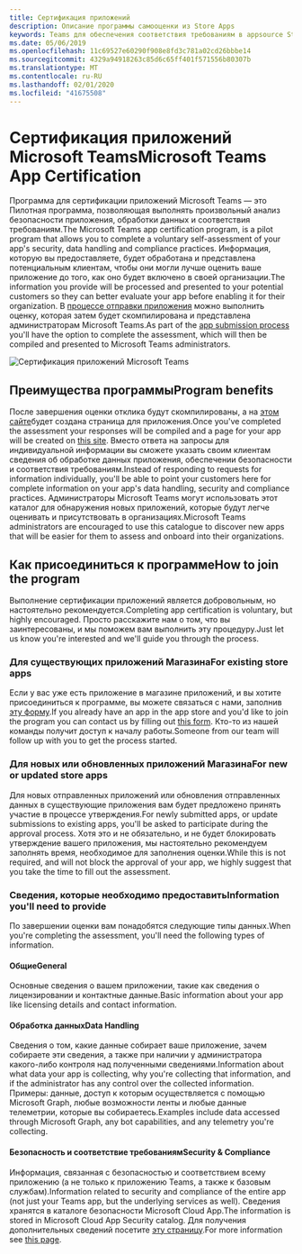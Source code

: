 ```yaml
---
title: Сертификация приложений
description: Описание программы самооценки из Store Apps
keywords: Teams для обеспечения соответствия требованиям в appsource Store App Partner Center
ms.date: 05/06/2019
ms.openlocfilehash: 11c69527e60290f908e8fd3c781a02cd26bbbe14
ms.sourcegitcommit: 4329a94918263c85d6c65ff401f571556b80307b
ms.translationtype: MT
ms.contentlocale: ru-RU
ms.lasthandoff: 02/01/2020
ms.locfileid: "41675508"
---
```

# <a name="microsoft-teams-app-certification"></a><span data-ttu-id="f63a4-104">Сертификация приложений Microsoft Teams</span><span class="sxs-lookup"><span data-stu-id="f63a4-104">Microsoft Teams App Certification</span></span>

<span data-ttu-id="f63a4-105">Программа для сертификации приложений Microsoft Teams — это Пилотная программа, позволяющая выполнять произвольный анализ безопасности приложения, обработки данных и соответствия требованиям.</span><span class="sxs-lookup"><span data-stu-id="f63a4-105">The Microsoft Teams app certification program, is a pilot program that allows you to complete a voluntary self-assessment of your app's security, data handling and compliance practices.</span></span> <span data-ttu-id="f63a4-106">Информация, которую вы предоставляете, будет обработана и представлена потенциальным клиентам, чтобы они могли лучше оценить ваше приложение до того, как оно будет включено в своей организации.</span><span class="sxs-lookup"><span data-stu-id="f63a4-106">The information you provide will be processed and presented to your potential customers so they can better evaluate your app before enabling it for their organization.</span></span> <span data-ttu-id="f63a4-107">В [процессе отправки приложения](~/concepts/deploy-and-publish/apps-publish.md) можно выполнить оценку, которая затем будет скомпилирована и представлена администраторам Microsoft Teams.</span><span class="sxs-lookup"><span data-stu-id="f63a4-107">As part of the [app submission process](~/concepts/deploy-and-publish/apps-publish.md) you'll have the option to complete the assessment, which will then be compiled and presented to Microsoft Teams administrators.</span></span>

![Сертификация приложений Microsoft Teams](~/assets/images/self-assessment.png)

## <a name="program-benefits"></a><span data-ttu-id="f63a4-109">Преимущества программы</span><span class="sxs-lookup"><span data-stu-id="f63a4-109">Program benefits</span></span>

<span data-ttu-id="f63a4-110">После завершения оценки отклика будут скомпилированы, а на [этом сайте](https://aka.ms/AppCertification)будет создана страница для приложения.</span><span class="sxs-lookup"><span data-stu-id="f63a4-110">Once you've completed the assessment your responses will be compiled and a page for your app will be created on [this site](https://aka.ms/AppCertification).</span></span> <span data-ttu-id="f63a4-111">Вместо ответа на запросы для индивидуальной информации вы сможете указать своим клиентам сведения об обработке данных приложения, обеспечении безопасности и соответствия требованиям.</span><span class="sxs-lookup"><span data-stu-id="f63a4-111">Instead of responding to requests for information individually, you'll be able to point your customers here for complete information on your app's data handling, security and compliance practices.</span></span> <span data-ttu-id="f63a4-112">Администраторы Microsoft Teams могут использовать этот каталог для обнаружения новых приложений, которые будут легче оценивать и присутствовать в организациях.</span><span class="sxs-lookup"><span data-stu-id="f63a4-112">Microsoft Teams administrators are encouraged to use this catalogue to discover new apps that will be easier for them to assess and onboard into their organizations.</span></span>

## <a name="how-to-join-the-program"></a><span data-ttu-id="f63a4-113">Как присоединиться к программе</span><span class="sxs-lookup"><span data-stu-id="f63a4-113">How to join the program</span></span>

<span data-ttu-id="f63a4-114">Выполнение сертификации приложений является добровольным, но настоятельно рекомендуется.</span><span class="sxs-lookup"><span data-stu-id="f63a4-114">Completing app certification is voluntary, but highly encouraged.</span></span> <span data-ttu-id="f63a4-115">Просто расскажите нам о том, что вы заинтересованы, и мы поможем вам выполнить эту процедуру.</span><span class="sxs-lookup"><span data-stu-id="f63a4-115">Just let us know you're interested and we'll guide you through the process.</span></span>

### <a name="for-existing-store-apps"></a><span data-ttu-id="f63a4-116">Для существующих приложений Магазина</span><span class="sxs-lookup"><span data-stu-id="f63a4-116">For existing store apps</span></span>

<span data-ttu-id="f63a4-117">Если у вас уже есть приложение в магазине приложений, и вы хотите присоединиться к программе, вы можете связаться с нами, заполнив [эту форму](https://forms.office.com/Pages/ResponsePage.aspx?id=v4j5cvGGr0GRqy180BHbR3oKPRKv815GlRdzCCYPJGZUOUgzSUtFNU8yOFpYR0oyWElHVkxHODhQUyQlQCN0PWcu).</span><span class="sxs-lookup"><span data-stu-id="f63a4-117">If you already have an app in the app store and you'd like to join the program you can contact us by filling out [this form](https://forms.office.com/Pages/ResponsePage.aspx?id=v4j5cvGGr0GRqy180BHbR3oKPRKv815GlRdzCCYPJGZUOUgzSUtFNU8yOFpYR0oyWElHVkxHODhQUyQlQCN0PWcu).</span></span> <span data-ttu-id="f63a4-118">Кто-то из нашей команды получит доступ к началу работы.</span><span class="sxs-lookup"><span data-stu-id="f63a4-118">Someone from our team will follow up with you to get the process started.</span></span>

### <a name="for-new-or-updated-store-apps"></a><span data-ttu-id="f63a4-119">Для новых или обновленных приложений Магазина</span><span class="sxs-lookup"><span data-stu-id="f63a4-119">For new or updated store apps</span></span>

<span data-ttu-id="f63a4-120">Для новых отправленных приложений или обновления отправленных данных в существующие приложения вам будет предложено принять участие в процессе утверждения.</span><span class="sxs-lookup"><span data-stu-id="f63a4-120">For newly submitted apps, or update submissions to existing apps, you'll be asked to participate during the approval process.</span></span> <span data-ttu-id="f63a4-121">Хотя это и не обязательно, и не будет блокировать утверждение вашего приложения, мы настоятельно рекомендуем заполнять время, необходимое для заполнения оценки.</span><span class="sxs-lookup"><span data-stu-id="f63a4-121">While this is not required, and will not block the approval of your app, we highly suggest that you take the time to fill out the assessment.</span></span>

### <a name="information-youll-need-to-provide"></a><span data-ttu-id="f63a4-122">Сведения, которые необходимо предоставить</span><span class="sxs-lookup"><span data-stu-id="f63a4-122">Information you'll need to provide</span></span>

<span data-ttu-id="f63a4-123">По завершении оценки вам понадобятся следующие типы данных.</span><span class="sxs-lookup"><span data-stu-id="f63a4-123">When you're completing the assessment, you'll need the following types of information.</span></span>

#### <a name="general"></a><span data-ttu-id="f63a4-124">Общие</span><span class="sxs-lookup"><span data-stu-id="f63a4-124">General</span></span>

<span data-ttu-id="f63a4-125">Основные сведения о вашем приложении, такие как сведения о лицензировании и контактные данные.</span><span class="sxs-lookup"><span data-stu-id="f63a4-125">Basic information about your app like licensing details and contact information.</span></span>

#### <a name="data-handling"></a><span data-ttu-id="f63a4-126">Обработка данных</span><span class="sxs-lookup"><span data-stu-id="f63a4-126">Data Handling</span></span>

<span data-ttu-id="f63a4-127">Сведения о том, какие данные собирает ваше приложение, зачем собираете эти сведения, а также при наличии у администратора какого-либо контроля над полученными сведениями.</span><span class="sxs-lookup"><span data-stu-id="f63a4-127">Information about what data your app is collecting, why you're collecting that information, and if the administrator has any control over the collected information.</span></span> <span data-ttu-id="f63a4-128">Примеры: данные, доступ к которым осуществляется с помощью Microsoft Graph, любые возможности ленты и любые данные телеметрии, которые вы собираетесь.</span><span class="sxs-lookup"><span data-stu-id="f63a4-128">Examples include data accessed through Microsoft Graph, any bot capabilities, and any telemetry you're collecting.</span></span>

#### <a name="security--compliance"></a><span data-ttu-id="f63a4-129">Безопасность и соответствие требованиям</span><span class="sxs-lookup"><span data-stu-id="f63a4-129">Security & Compliance</span></span>

<span data-ttu-id="f63a4-130">Информация, связанная с безопасностью и соответствием всему приложению (а не только к приложению Teams, а также к базовым службам).</span><span class="sxs-lookup"><span data-stu-id="f63a4-130">Information related to security and compliance of the entire app (not just your Teams app, but the underlying services as well).</span></span> <span data-ttu-id="f63a4-131">Сведения хранятся в каталоге безопасности Microsoft Cloud App.</span><span class="sxs-lookup"><span data-stu-id="f63a4-131">The information is stored in Microsoft Cloud App Security catalog.</span></span> <span data-ttu-id="f63a4-132">Для получения дополнительных сведений посетите [эту страницу](/cloud-app-security/attest-your-app).</span><span class="sxs-lookup"><span data-stu-id="f63a4-132">For more information see [this page](/cloud-app-security/attest-your-app).</span></span>
